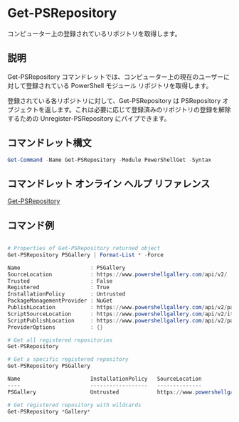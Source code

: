 # Get-PSRepository

コンピューター上の登録されているリポジトリを取得します。

## 説明

Get-PSRepository コマンドレットでは、コンピューター上の現在のユーザーに対して登録されている PowerShell モジュール リポジトリを取得します。

登録されている各リポジトリに対して、Get-PSRepository は PSRepository オブジェクトを返します。これは必要に応じて登録済みのリポジトリの登録を解除するための Unregister-PSRepository にパイプできます。

## コマンドレット構文
```powershell
Get-Command -Name Get-PSRepository -Module PowerShellGet -Syntax
```

## コマンドレット オンライン ヘルプ リファレンス

[Get-PSRepository](http://go.microsoft.com/fwlink/?LinkID=517127)

## コマンド例

```powershell

# Properties of Get-PSRepository returned object
Get-PSRepository PSGallery | Format-List * -Force

Name                      : PSGallery
SourceLocation            : https://www.powershellgallery.com/api/v2/
Trusted                   : False
Registered                : True
InstallationPolicy        : Untrusted
PackageManagementProvider : NuGet
PublishLocation           : https://www.powershellgallery.com/api/v2/package/
ScriptSourceLocation      : https://www.powershellgallery.com/api/v2/items/psscript/
ScriptPublishLocation     : https://www.powershellgallery.com/api/v2/package/
ProviderOptions           : {}

# Get all registered repositories
Get-PSRepository

# Get a specific registered repository
Get-PSRepository PSGallery

Name                      InstallationPolicy   SourceLocation
----                      ------------------   --------------
PSGallery                 Untrusted            https://www.powershellgallery.com/api/v2/

# Get registered repository with wildcards
Get-PSRepository *Gallery*

```

<!--HONumber=Aug16_HO3-->


